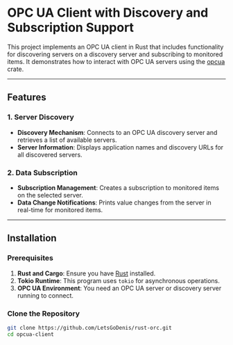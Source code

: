 # OPC UA Client with Discovery and Subscription Support

This project implements an OPC UA client in Rust that includes functionality for discovering servers on a discovery server and subscribing to monitored items. It demonstrates how to interact with OPC UA servers using the [opcua](https://crates.io/crates/opcua) crate.

---

## Features

### 1. Server Discovery
- **Discovery Mechanism**: Connects to an OPC UA discovery server and retrieves a list of available servers.
- **Server Information**: Displays application names and discovery URLs for all discovered servers.

### 2. Data Subscription
- **Subscription Management**: Creates a subscription to monitored items on the selected server.
- **Data Change Notifications**: Prints value changes from the server in real-time for monitored items.

---

## Installation

### Prerequisites
1. **Rust and Cargo**: Ensure you have [Rust](https://www.rust-lang.org/tools/install) installed.
2. **Tokio Runtime**: This program uses `tokio` for asynchronous operations.
3. **OPC UA Environment**: You need an OPC UA server or discovery server running to connect.

### Clone the Repository
```bash
git clone https://github.com/LetsGoDenis/rust-orc.git
cd opcua-client
